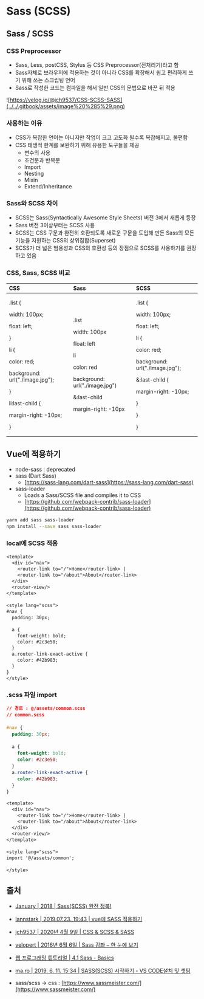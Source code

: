 # Sass \(SCSS\)

## Sass / SCSS

### CSS Preprocessor

* Sass, Less, postCSS, Stylus 등 CSS Preprocessor\(전처리기\)라고 함
* Sass자체로 브라우저에 적용하는 것이 아니라 CSS를 확장해서 쉽고 편리하게 쓰기 위해 쓰는 스크립팅 언어
* Sass로 작성한 코드는 컴파일을 해서 일반 CSS의 문법으로 바꾼 뒤 적용

![https://velog.io/@jch9537/CSS-SCSS-SASS](../../.gitbook/assets/image%20%285%29.png)

### 사용하는 이유

* CSS가 복잡한 언어는 아니지만 작업이 크고 고도화 될수록 복잡해지고, 불편함
* CSS 태생적 한계를 보완하기 위해 유용한 도구들을 제공
  * 변수의 사용
  * 조건문과 반복문
  * Import
  * Nesting
  * Mixin
  * Extend/Inheritance

### Sass와 SCSS 차이

* SCSS는 Sass\(Syntactically Awesome Style Sheets\) 버전 3에서 새롭게 등장
* Sass 버전 3이상부터는 SCSS 사용
* SCSS는 CSS 구문과 완전히 호환되도록 새로운 구문을 도입해 만든 Sass의 모든 기능을 지원하는 CSS의 상위집합\(Superset\)
* SCSS가 더 넓은 범용성과 CSS의 호환성 등의 장점으로 SCSS를 사용하기를 권장하고 있음

### CSS, Sass, SCSS 비교

<table>
  <thead>
    <tr>
      <th style="text-align:left">CSS</th>
      <th style="text-align:left">Sass</th>
      <th style="text-align:left">SCSS</th>
    </tr>
  </thead>
  <tbody>
    <tr>
      <td style="text-align:left">
        <p>.list {
          <br />
        </p>
        <p>width: 100px;
          <br />
        </p>
        <p>float: left;
          <br />
        </p>
        <p>}
          <br />
        </p>
        <p>li {
          <br />
        </p>
        <p>color: red;
          <br />
        </p>
        <p>background: url(&quot;./image.jpg&quot;);
          <br />
        </p>
        <p>}
          <br />
        </p>
        <p>li:last-child {
          <br />
        </p>
        <p>margin-right: -10px;
          <br />
        </p>
        <p>}
          <br />
        </p>
        <p></p>
      </td>
      <td style="text-align:left">
        <p>.list
          <br />
        </p>
        <p>width: 100px
          <br />
        </p>
        <p>float: left
          <br />
        </p>
        <p>li
          <br />
        </p>
        <p>color: red
          <br />
        </p>
        <p>background: url(&quot;./image.jpg&quot;)
          <br />
        </p>
        <p>&amp;:last-child
          <br />
        </p>
        <p>margin-right: -10px</p>
      </td>
      <td style="text-align:left">
        <p>.list {
          <br />
        </p>
        <p>width: 100px;
          <br />
        </p>
        <p>float: left;
          <br />
        </p>
        <p>li {
          <br />
        </p>
        <p>color: red;
          <br />
        </p>
        <p>background: url(&quot;./image.jpg&quot;);
          <br />
        </p>
        <p>&amp;:last-child {
          <br />
        </p>
        <p>margin-right: -10px;
          <br />
        </p>
        <p>}
          <br />
        </p>
        <p>}
          <br />
        </p>
        <p>}</p>
      </td>
    </tr>
  </tbody>
</table>

## Vue에 적용하기

* node-sass : deprecated
* sass \(Dart Sass\)
  * [https://sass-lang.com/dart-sass](https://sass-lang.com/dart-sass)
* sass-loader
  * Loads a Sass/SCSS file and compiles it to CSS
  * [https://github.com/webpack-contrib/sass-loader](https://github.com/webpack-contrib/sass-loader)

```bash
yarn add sass sass-loader
npm install --save sass sass-loader
```

### local에 SCSS 적용

```markup
<template>
  <div id="nav">
    <router-link to="/">Home</router-link> |
    <router-link to="/about">About</router-link>
  </div>
  <router-view/>
</template>

<style lang="scss">
#nav {
  padding: 30px;

  a {
    font-weight: bold;
    color: #2c3e50;
  }
  a.router-link-exact-active {
    color: #42b983;
  }
}
</style>
```

### .scss 파일 import

```css
// 경로 : @/assets/common.scss
// common.scss

#nav {
  padding: 30px;

  a {
    font-weight: bold;
    color: #2c3e50;
  }
  a.router-link-exact-active {
    color: #42b983;
  }
}
```

```markup
<template>
  <div id="nav">
    <router-link to="/">Home</router-link> |
    <router-link to="/about">About</router-link>
  </div>
  <router-view/>
</template>

<style lang="scss">
import '@/assets/common';

</style>
```

## 출처

* [January \| 2018 \| Sass\(SCSS\) 완전 정복!](https://heropy.blog/2018/01/31/sass/)
* [lannstark \| 2019.07.23. 19:43 \| vue에 SASS 적용하기](https://lannstark.tistory.com/7)
* [jch9537 \| 2020년 4월 9일 \| CSS & SCSS & SASS](https://velog.io/@jch9537/CSS-SCSS-SASS)
* [velopert \| 2016년 6월 6일 \| Sass 강좌 – 한 눈에 보기](https://velopert.com/1712)
* [웹 프로그래밍 튜토리얼 \| 4.1 Sass - Basics](https://poiemaweb.com/sass-basics)
* [ma.ro \| 2019. 6. 11. 15:34 \| SASS\(SCSS\) 시작하기 - VS CODE설치 및 셋팅](https://mahyuna.tistory.com/4)



* sass/scss -&gt; css : [https://www.sassmeister.com/](https://www.sassmeister.com/)

